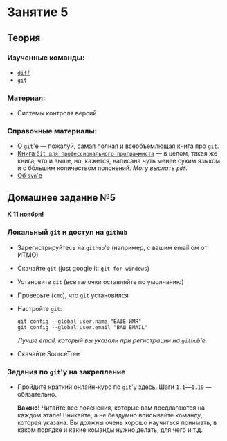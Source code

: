 Занятие 5
=========

## Теория

### Изученные команды:

* [`diff`](http://linux.die.net/man/1/diff)
* [`git`](http://linux.die.net/man/1/git)

### Материал:

* Системы контроля версий

### Справочные материалы:

* [О `git`'е](https://git-scm.com/book/ru/v2) — пожалуй, самая полная и всеобъемлющая книга про `git`.
* [Книга `Git для профессионального программиста`](http://habrahabr.ru/company/piter/blog/266877/) — в целом, такая же книга, что и выше, но, кажется, написана чуть менее сухим языком и с бóльшим количеством пояснений. _Могу выслать `pdf`._
* [Об `svn`'е](http://svnbook.red-bean.com)

## Домашнее задание №5

__К 11 ноября!__

### Локальный `git` и доступ на `github`

* Зарегистрируйтесь на `github`'е (например, с вашим email'ом от ИТМО)
* Скачайте `git` (just google it: `git for windows`)
* Установите `git` (все галочки оставляйте по умолчанию)
* Проверьте (`cmd`), что `git` установился
* Настройте `git`:

  ```shell
  git config --global user.name "ВАШЕ ИМЯ"
  git config --global user.email "ВАШ EMAIL"
  ```
  _Лучше email, который вы указали при регистрации на `github`'е._
* Скачайте SourceTree

### Задания по `git`'у на закрепление

* Пройдите краткий онлайн-курс по `git`'у [здесь](https://try.github.io). Шаги `1.1`—`1.10` — обязательно.

  **Важно!** Читайте все пояснения, которые вам предлагаются на каждом этапе! Вникайте, а не бездумно вписывайте команду, которая указана. Вы должны очень хорошо научиться понимать, в каком порядке и какие команды нужно делать, для чего и т.д.
